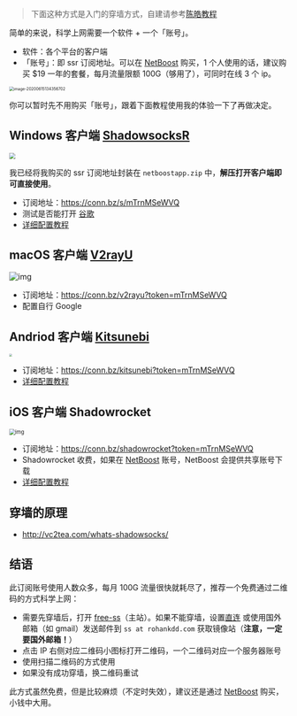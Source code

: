 <!--由于微信不允许外部链接，你需要点击页尾左下角的「阅读原文」，才能访问文中的链接。 -->

<!------->

> 下面这种方式是入门的穿墙方式，自建请参考[陈皓教程](https://github.com/haoel/haoel.github.io)

<!--很多小伙伴问我怎么科学上网，为了方便讲解，写个教程贴出来。-->

<!--有时候，我们需要一个突破点。我知道很多人想穿墙，却苦于没有方法，-->

<!--墙的原理-->

<!--穿墙-->

简单的来说，科学上网需要一个软件 + 一个「账号」。
* 软件：各个平台的客户端
* 「账号」：即 ssr 订阅地址。可以在 [NetBoost](https://relink.bid/r/OHKXKxBDEh) 购买，1 个人使用的话，建议购买 $19 一年的套餐，每月流量限额 100G（够用了），可同时在线 3 个 ip。

<img src="https://deppwang.oss-cn-beijing.aliyuncs.com/blog/2020-06-15-054357.png" alt="image-20200615134356702" style="zoom: 50%;" />

你可以暂时先不用购买「账号」，跟着下面教程使用我的体验一下了再做决定。
## Windows 客户端 [ShadowsocksR](https://github.com/DeppWang/Science-Online/raw/master/install-package/netboostapp.zip)

<img src="https://upload-images.jianshu.io/upload_images/5863464-f32fc7ff5c49ad42.png?imageMogr2/auto-orient/strip%7CimageView2/2/w/1240" style="zoom:67%;" />

我已经将我购买的 ssr 订阅地址封装在 `netboostapp.zip` 中，**解压打开客户端即可直接使用**。
* 订阅地址：https://conn.bz/s/mTrnMSeWVQ
* 测试是否能打开 [谷歌](www.google.com)
* [详细配置教程](https://netboost.co/docs/windows/shadowsocksr.html)

## macOS 客户端 [V2rayU](https://github.com/yanue/V2rayU)

![img](https://deppwang.oss-cn-beijing.aliyuncs.com/blog/2020-06-15-061144.png)

- 订阅地址：https://conn.bz/v2rayu?token=mTrnMSeWVQ
- 配置自行 Google

## Andriod 客户端 [Kitsunebi](https://github.com/eycorsican/kitsunebi-android)
<p><img src="https://deppwang.oss-cn-beijing.aliyuncs.com/blog/2020-06-15-060912.jpg" style="zoom: 33%;" /></p>


* 订阅地址：https://conn.bz/kitsunebi?token=mTrnMSeWVQ
* [详细配置教程](https://netboost.co/docs/android/kitsunebi.html)

## iOS 客户端 Shadowrocket
<p><img src="https://deppwang.oss-cn-beijing.aliyuncs.com/blog/2020-06-15-061339.png" alt="img" style="zoom:67%;" /></p>

* 订阅地址：https://conn.bz/shadowrocket?token=mTrnMSeWVQ
* Shadowrocket 收费，如果在 [NetBoost](https://relink.bid/r/OHKXKxBDEh) 账号，NetBoost 会提供共享账号下载
* [详细配置教程](https://netboost.co/docs/ios/shadowrocket.html)

 <!--Apple ID: `red at sscloud.co`，密码: `JzznjdGf6frOcA5WgkPb` 登陆 Apple Store，搜索安装 Shadowrocket（安装完成后，请切换为自己 Apple ID）。-->

## 穿墙的原理

- http://vc2tea.com/whats-shadowsocks/

## 结语

此订阅账号使用人数众多，每月 100G 流量很快就耗尽了，推荐一个免费通过二维码的方式科学上网：
* 需要先穿墙后，打开 [free-ss](https://free-ss.site/)（主站）。如果不能穿墙，设置[直连](https://free-ss.site/v/direct_access.png) 或使用国外邮箱（如 gmail）发送邮件到 `ss at rohankdd.com` 获取镜像站（**注意，一定要国外邮箱！**）
* 点击 IP 右侧对应二维码小图标打开二维码，一个二维码对应一个服务器账号
* 使用扫描二维码的方式使用
* 如果没有成功穿墙，换二维码重试

此方式虽然免费，但是比较麻烦（不定时失效），建议还是通过 [NetBoost](https://relink.bid/r/OHKXKxBDEh) 购买，小钱中大用。
